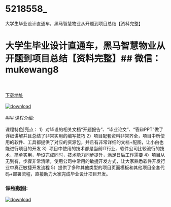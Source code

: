 # 5218558_
大学生毕业设计直通车，黑马智慧物业从开题到项目总结【资料完整】
# 大学生毕业设计直通车，黑马智慧物业从开题到项目总结【资料完整】## 微信：mukewang8
<br/></br>[下载地址](http://www.36tz.cn/article/5218558 "下载地址")
<br/></br>[![download](http://36tz.cn/muke_img/2021_02_1-72.png "下载地址")](http://www.36tz.cn/article/5218558 "下载地址")
<br/></br>### 课程介绍:<br/></br>课程特色|亮点：
1）对毕设的相关文档“开题报告”、“毕业论文”、“答辩PPT”做了详细讲解并且总结了非常实用的编写技巧
2）项目配套资料非常齐全，项目中所使用的软件、工具都提供了对应的资源包，并且有非常详细的文档+配图，让小白也能进行项目的开发
3）项目中使用的技术都是当前IT行业、软件公司比较流行的技术，简单实用，毕设完成同时，技术能力同步提升，满足日后工作需要
4）项目从无到有，步骤非常清晰，使用公司中常用的敏捷开发方式，让大家熟悉软件开发行业中真正敏捷开发流程
5）提供了多种其他类型的项目页面模板和其他项目全套代码+部署流程，直接助力大家完成毕业设计项目开发。

### 课程截图:
[![download](http://36tz.cn/muke_img/2021_02_2-76.png "下载地址")](http://www.36tz.cn/article/5218558 "下载地址")
